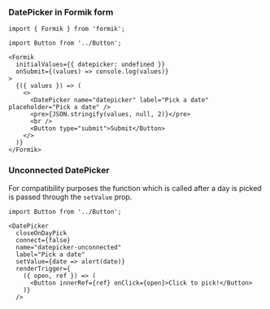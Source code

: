 ### DatePicker in Formik form

```tsx
import { Formik } from 'formik';

import Button from '../Button';

<Formik
  initialValues={{ datepicker: undefined }}
  onSubmit={(values) => console.log(values)}
>
  {({ values }) => (
    <>
      <DatePicker name="datepicker" label="Pick a date" placeholder="Pick a date" />
      <pre>{JSON.stringify(values, null, 2)}</pre>
      <br />
      <Button type="submit">Submit</Button>
    </>
  )}
</Formik>
```

### Unconnected DatePicker

For compatibility purposes the function which is called after a day is picked is passed through the `setValue` prop.

```tsx
import Button from '../Button';

<DatePicker
  closeOnDayPick
  connect={false}
  name="datepicker-unconnected"
  label="Pick a date"
  setValue={date => alert(date)}
  renderTrigger={
    ({ open, ref }) => (
      <Button innerRef={ref} onClick={open}>Click to pick!</Button>
    )}
  />
```
